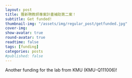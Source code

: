 ```yaml
---
layout: post
title: 獲新聘教師專案計畫補助第二案！
subtitle: Get funded!
thumbnail-img: "/assets/img/regular_post/getfunded.jpg"
cover-img:
show-avatar: true
round-avatar: true
readtime: false
tags: [funding]
categories: posts
#published: false
---
```

Another funding for the lab from KMU (KMU-Q111006)!
